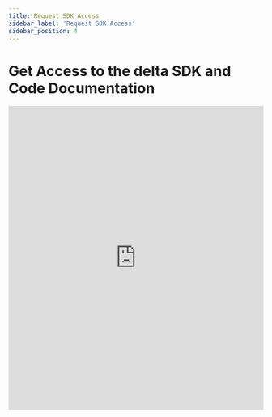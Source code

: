 ```yaml
---
title: Request SDK Access
sidebar_label: 'Request SDK Access'
sidebar_position: 4
---
```


# Get Access to the delta SDK and Code Documentation


<iframe
  src="https://form.typeform.com/to/ysIZQo3z"
  width="100%" 
  height="600px"
  frameBorder="0"
  marginHeight="0"
  marginWidth="0"
  title="delta SDK Access Request"
  style={{borderRadius: '8px', boxShadow: '0 4px 6px rgba(0, 0, 0, 0.1)'}}>
  Loading…
</iframe>

